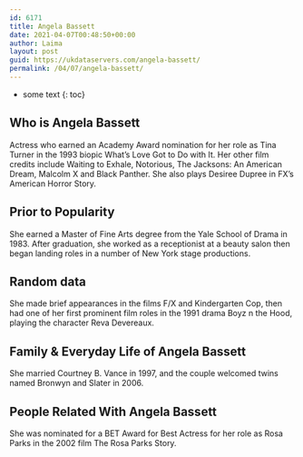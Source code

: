 ```yaml
---
id: 6171
title: Angela Bassett
date: 2021-04-07T00:48:50+00:00
author: Laima
layout: post
guid: https://ukdataservers.com/angela-bassett/
permalink: /04/07/angela-bassett/
---
```


* some text
{: toc}


## Who is Angela Bassett
                  
                  
                  
Actress who earned an Academy Award nomination for her role as Tina Turner in the 1993 biopic What&#8217;s Love Got to Do with It. Her other film credits include Waiting to Exhale, Notorious, The Jacksons: An American Dream, Malcolm X and Black Panther. She also plays Desiree Dupree in FX&#8217;s American Horror Story.  
                  
              
            
              
            
                
                
                
## Prior to Popularity
                  
                  
                  
She earned a Master of Fine Arts degree from the Yale School of Drama in 1983. After graduation, she worked as a receptionist at a beauty salon then began landing roles in a number of New York stage productions. 
                  
              
            
              
            
                
                
                
## Random data
                  
                  
                  
She made brief appearances in the films F/X and Kindergarten Cop, then had one of her first prominent film roles in the 1991 drama Boyz n the Hood, playing the character Reva Devereaux. 
                  
              
            
              
            
                
                
                
## Family & Everyday Life of Angela Bassett
                  
                  
                  
She married Courtney B. Vance in 1997, and the couple welcomed twins named Bronwyn and Slater in 2006.
                  
              
            
              
            
                
                
                
## People Related With Angela Bassett
                  
                  
                  
She was nominated for a BET Award for Best Actress for her role as Rosa Parks in the 2002 film The Rosa Parks Story.
                  
              
            
              
            
                
              
            
              
              
            
            
              
            
          
          
          